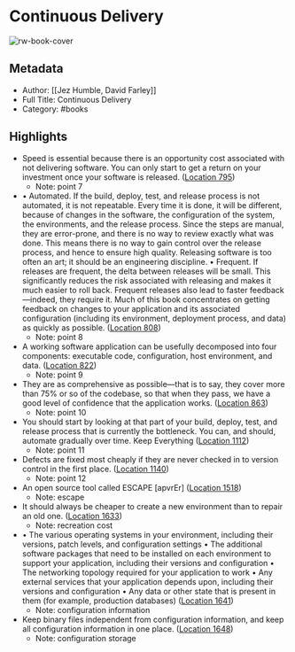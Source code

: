 # Continuous Delivery

![rw-book-cover](https://images-na.ssl-images-amazon.com/images/I/51yF2SYUi7L._SL200_.jpg)

## Metadata
- Author: [[Jez Humble, David Farley]]
- Full Title: Continuous Delivery
- Category: #books

## Highlights
- Speed is essential because there is an opportunity cost associated with not delivering software. You can only start to get a return on your investment once your software is released. ([Location 795](https://readwise.io/to_kindle?action=open&asin=B003YMNVC0&location=795))
    - Note: point 7
- • Automated. If the build, deploy, test, and release process is not automated, it is not repeatable. Every time it is done, it will be different, because of changes in the software, the configuration of the system, the environments, and the release process. Since the steps are manual, they are error-prone, and there is no way to review exactly what was done. This means there is no way to gain control over the release process, and hence to ensure high quality. Releasing software is too often an art; it should be an engineering discipline. • Frequent. If releases are frequent, the delta between releases will be small. This significantly reduces the risk associated with releasing and makes it much easier to roll back. Frequent releases also lead to faster feedback—indeed, they require it. Much of this book concentrates on getting feedback on changes to your application and its associated configuration (including its environment, deployment process, and data) as quickly as possible. ([Location 808](https://readwise.io/to_kindle?action=open&asin=B003YMNVC0&location=808))
    - Note: point 8
- A working software application can be usefully decomposed into four components: executable code, configuration, host environment, and data. ([Location 822](https://readwise.io/to_kindle?action=open&asin=B003YMNVC0&location=822))
    - Note: point 9
- They are as comprehensive as possible—that is to say, they cover more than 75% or so of the codebase, so that when they pass, we have a good level of confidence that the application works. ([Location 863](https://readwise.io/to_kindle?action=open&asin=B003YMNVC0&location=863))
    - Note: point 10
- You should start by looking at that part of your build, deploy, test, and release process that is currently the bottleneck. You can, and should, automate gradually over time. Keep Everything ([Location 1112](https://readwise.io/to_kindle?action=open&asin=B003YMNVC0&location=1112))
    - Note: point 11
- Defects are fixed most cheaply if they are never checked in to version control in the first place. ([Location 1140](https://readwise.io/to_kindle?action=open&asin=B003YMNVC0&location=1140))
    - Note: point 12
- An open source tool called ESCAPE [apvrEr] ([Location 1518](https://readwise.io/to_kindle?action=open&asin=B003YMNVC0&location=1518))
    - Note: escape
- It should always be cheaper to create a new environment than to repair an old one. ([Location 1633](https://readwise.io/to_kindle?action=open&asin=B003YMNVC0&location=1633))
    - Note: recreation cost
- • The various operating systems in your environment, including their versions, patch levels, and configuration settings • The additional software packages that need to be installed on each environment to support your application, including their versions and configuration • The networking topology required for your application to work • Any external services that your application depends upon, including their versions and configuration • Any data or other state that is present in them (for example, production databases) ([Location 1641](https://readwise.io/to_kindle?action=open&asin=B003YMNVC0&location=1641))
    - Note: configuration information
- Keep binary files independent from configuration information, and keep all configuration information in one place. ([Location 1648](https://readwise.io/to_kindle?action=open&asin=B003YMNVC0&location=1648))
    - Note: configuration storage
